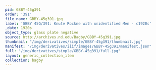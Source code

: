 ```yaml
---
pid: GBBY-45g391
order: '391'
file_name: GBBY-45g391.jpg
label: 'GBBY 45G/391: Knute Rockne with unidentified Men - c1920s'
_date: 1920s
object_type: glass plate negative
source: http://archives.nd.edu/Bagby/GBBY-45g391.jpg
thumbnail: "/img/derivatives/simple/GBBY-45g391/thumbnail.jpg"
manifest: "/img/derivatives/iiif/images/GBBY-45g391/manifest.json"
full: "/img/derivatives/simple/GBBY-45g391/full.jpg"
layout: generic_collection_item
collection: bagby
---
```

